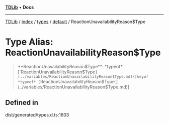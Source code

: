 [**TDLib**](../../../../../../README.md) • **Docs**

***

[TDLib](../../../../../../modules.md) / [index](../../../../../README.md) / [types](../../../README.md) / [default](../README.md) / ReactionUnavailabilityReason$Type

# Type Alias: ReactionUnavailabilityReason$Type

> **ReactionUnavailabilityReason$Type**: *typeof* [`ReactionUnavailabilityReason$Type`](../variables/ReactionUnavailabilityReason$Type.md)\[keyof *typeof* [`ReactionUnavailabilityReason$Type`](../variables/ReactionUnavailabilityReason$Type.md)\]

## Defined in

dist/generated/types.d.ts:1603
